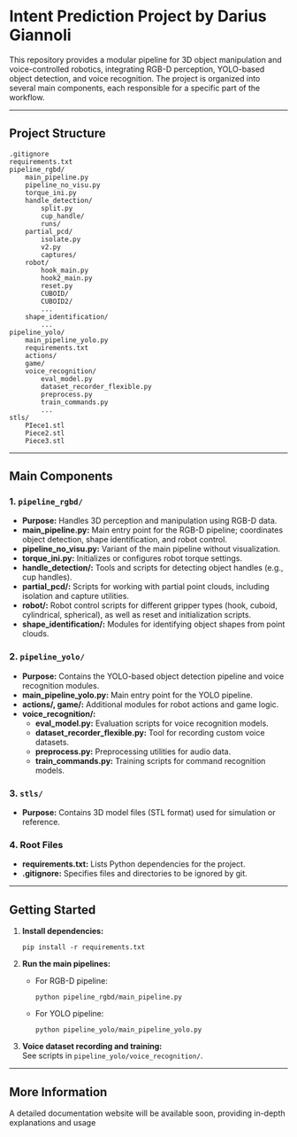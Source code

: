 # Intent Prediction Project by Darius Giannoli

This repository provides a modular pipeline for 3D object manipulation and voice-controlled robotics, integrating RGB-D perception, YOLO-based object detection, and voice recognition. The project is organized into several main components, each responsible for a specific part of the workflow.

---

## Project Structure

```
.gitignore
requirements.txt
pipeline_rgbd/
    main_pipeline.py
    pipeline_no_visu.py
    torque_ini.py
    handle_detection/
        split.py
        cup_handle/
        runs/
    partial_pcd/
        isolate.py
        v2.py
        captures/
    robot/
        hook_main.py
        hook2_main.py
        reset.py
        CUBOID/
        CUBOID2/
        ...
    shape_identification/
        ...
pipeline_yolo/
    main_pipeline_yolo.py
    requirements.txt
    actions/
    game/
    voice_recognition/
        eval_model.py
        dataset_recorder_flexible.py
        preprocess.py
        train_commands.py
        ...
stls/
    PIece1.stl
    Piece2.stl
    Piece3.stl
```

---

## Main Components

### 1. `pipeline_rgbd/`
- **Purpose:** Handles 3D perception and manipulation using RGB-D data.
- **main_pipeline.py:** Main entry point for the RGB-D pipeline; coordinates object detection, shape identification, and robot control.
- **pipeline_no_visu.py:** Variant of the main pipeline without visualization.
- **torque_ini.py:** Initializes or configures robot torque settings.
- **handle_detection/:** Tools and scripts for detecting object handles (e.g., cup handles).
- **partial_pcd/:** Scripts for working with partial point clouds, including isolation and capture utilities.
- **robot/:** Robot control scripts for different gripper types (hook, cuboid, cylindrical, spherical), as well as reset and initialization scripts.
- **shape_identification/:** Modules for identifying object shapes from point clouds.

### 2. `pipeline_yolo/`
- **Purpose:** Contains the YOLO-based object detection pipeline and voice recognition modules.
- **main_pipeline_yolo.py:** Main entry point for the YOLO pipeline.
- **actions/, game/:** Additional modules for robot actions and game logic.
- **voice_recognition/:**
    - **eval_model.py:** Evaluation scripts for voice recognition models.
    - **dataset_recorder_flexible.py:** Tool for recording custom voice datasets.
    - **preprocess.py:** Preprocessing utilities for audio data.
    - **train_commands.py:** Training scripts for command recognition models.

### 3. `stls/`
- **Purpose:** Contains 3D model files (STL format) used for simulation or reference.

### 4. Root Files
- **requirements.txt:** Lists Python dependencies for the project.
- **.gitignore:** Specifies files and directories to be ignored by git.

---

## Getting Started

1. **Install dependencies:**  
   ```
   pip install -r requirements.txt
   ```

2. **Run the main pipelines:**  
   - For RGB-D pipeline:  
     ```
     python pipeline_rgbd/main_pipeline.py
     ```
   - For YOLO pipeline:  
     ```
     python pipeline_yolo/main_pipeline_yolo.py
     ```

3. **Voice dataset recording and training:**  
   See scripts in `pipeline_yolo/voice_recognition/`.

---

## More Information

A detailed documentation website will be available soon, providing in-depth explanations and usage
